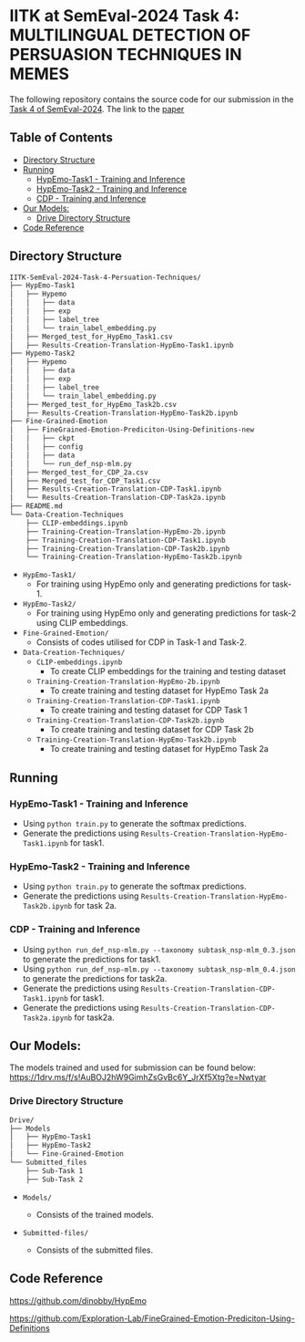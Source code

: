 # IITK at SemEval-2024 Task 4: MULTILINGUAL DETECTION OF PERSUASION TECHNIQUES IN MEMES

The following repository contains the source code for our submission in the [Task 4 of SemEval-2024](https://propaganda.math.unipd.it/semeval2024task4/). The link to the [paper](http://arxiv.org/abs/2404.04520)

## Table of Contents
- [Directory Structure](#directory-structure)
- [Running](#running)
  - [HypEmo-Task1 - Training and Inference](#hypEmo-task1---training-and-inference)
  - [HypEmo-Task2 - Training and Inference](#hypEmo-task2---training-and-inference)
  - [CDP - Training and Inference](#cdp---training-and-inference)
- [Our Models:](#our-models)
  - [Drive Directory Structure](#drive-directory-structure)
- [Code Reference](#code-reference)



## Directory Structure

```bash
IITK-SemEval-2024-Task-4-Persuation-Techniques/
├── HypEmo-Task1
│   ├── Hypemo
│   │   ├── data
│   │   ├── exp
│   │   ├── label_tree
│   │   └── train_label_embedding.py
│   ├── Merged_test_for_HypEmo_Task1.csv
│   ├── Results-Creation-Translation-HypEmo-Task1.ipynb
├── Hypemo-Task2
│   ├── Hypemo
│   │   ├── data
│   │   ├── exp
│   │   ├── label_tree
│   │   └── train_label_embedding.py
│   ├── Merged_test_for_HypEmo_Task2b.csv
│   ├── Results-Creation-Translation-HypEmo-Task2b.ipynb
├── Fine-Grained-Emotion
│   ├── FineGrained-Emotion-Prediciton-Using-Definitions-new
│   │   ├── ckpt
│   │   ├── config
│   │   ├── data
│   │   └── run_def_nsp-mlm.py
│   ├── Merged_test_for_CDP_2a.csv
│   ├── Merged_test_for_CDP_Task1.csv
│   ├── Results-Creation-Translation-CDP-Task1.ipynb
│   └── Results-Creation-Translation-CDP-Task2a.ipynb
├── README.md
└── Data-Creation-Techniques
    ├── CLIP-embeddings.ipynb
    ├── Training-Creation-Translation-HypEmo-2b.ipynb
    ├── Training-Creation-Translation-CDP-Task1.ipynb
    ├── Training-Creation-Translation-CDP-Task2b.ipynb
    └── Training-Creation-Translation-HypEmo-Task2b.ipynb
```

- `HypEmo-Task1/`
    - For training using HypEmo only and generating predictions for task-1.
- `HypEmo-Task2/`
    - For training using HypEmo only and generating predictions for task-2 using CLIP embeddings.
- `Fine-Grained-Emotion/`
    - Consists of codes utilised for CDP in Task-1 and Task-2.
- `Data-Creation-Techniques/`
    - `CLIP-embeddings.ipynb`
        - To create CLIP embeddings for the training and testing dataset
    - `Training-Creation-Translation-HypEmo-2b.ipynb`
        - To create training and testing dataset for HypEmo Task 2a
    - `Training-Creation-Translation-CDP-Task1.ipynb`
        - To create training and testing dataset for CDP Task 1
    - `Training-Creation-Translation-CDP-Task2b.ipynb`
        - To create training and testing dataset for CDP Task 2b
    - `Training-Creation-Translation-HypEmo-Task2b.ipynb`
        - To create training and testing dataset for HypEmo Task 2a
  


## Running

### HypEmo-Task1 - Training and Inference

- Using `python train.py` to generate the softmax predictions.
- Generate the predictions using `Results-Creation-Translation-HypEmo-Task1.ipynb` for task1.

### HypEmo-Task2 - Training and Inference

- Using `python train.py` to generate the softmax predictions.
- Generate the predictions using `Results-Creation-Translation-HypEmo-Task2b.ipynb` for task 2a.

### CDP - Training and Inference
- Using `python run_def_nsp-mlm.py --taxonomy subtask_nsp-mlm_0.3.json` to generate the predictions for task1.
- Using `python run_def_nsp-mlm.py --taxonomy subtask_nsp-mlm_0.4.json` to generate the predictions for task2a.
- Generate the predictions using `Results-Creation-Translation-CDP-Task1.ipynb` for task1.
- Generate the predictions using `Results-Creation-Translation-CDP-Task2a.ipynb` for task2a.


## Our Models: 
The models trained and used for submission can be found below:
https://1drv.ms/f/s!AuBOJ2hW9GimhZsGvBc6Y_JrXf5Xtg?e=Nwtyar


### Drive Directory Structure

```bash
Drive/
├── Models
│   ├── HypEmo-Task1
│   ├── HypEmo-Task2
│   └── Fine-Grained-Emotion
└── Submitted_files
    ├── Sub-Task 1
    ├── Sub-Task 2
```

- `Models/`
    - Consists of the trained models.

- `Submitted-files/`
    - Consists of the submitted files.


## Code Reference
https://github.com/dinobby/HypEmo

https://github.com/Exploration-Lab/FineGrained-Emotion-Prediciton-Using-Definitions
